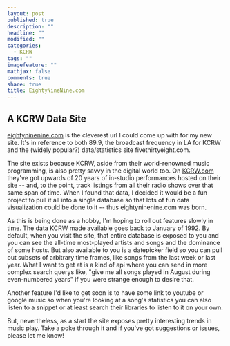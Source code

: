 ```yaml
---
layout: post
published: true
description: ""
headline: ""
modified: ""
categories: 
  - KCRW
tags: ""
imagefeature: ""
mathjax: false
comments: true
share: true
title: EightyNineNine.com
---
```

## A KCRW Data Site

[eightyninenine.com](http://www.eightyninenine.com) is the cleverest url I could come up with for my new site. It's in reference to both 89.9, the broadcast frequency in LA for KCRW and the (widely popular?) data/statistics site fivethirtyeight.com. 

The site exists because KCRW, aside from their world-renowned music programming, is also pretty savvy in the digital world too. On [KCRW.com](http://www.kcrw.com) they've got upwards of 20 years of in-studio performances hosted on their site -- and, to the point, track listings from all their radio shows over that same span of time. When I found that data, I decided it would be a fun project to pull it all into a single database so that lots of fun data visualization could be done to it -- thus eightyninenine.com was born.

As this is being done as a hobby, I'm hoping to roll out features slowly in time. The data KCRW made available goes back to January of 1992. By default, when you visit the site, that entire database is exposed to you and you can see the all-time most-played artists and songs and the dominance of some hosts. But also available to you is a datepicker field so you can pull out subsets of arbitrary time frames, like songs from the last week or last year. What I want to get at is a kind of api where you can send in more complex search querys like, "give me all songs played in August during even-numbered years" if you were strange enough to desire that. 

Another feature I'd like to get soon is to have some link to youtube or google music so when you're looking at a song's statistics you can also listen to a snippet or at least search their libraries to listen to it on your own. 

But, nevertheless, as a start the site exposes pretty interesting trends in music play. Take a poke through it and if you've got suggestions or issues, please let me know!